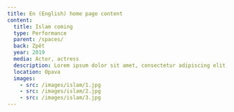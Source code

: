 ```yaml
---
title: En (English) home page content
content:
  title: Islam coming
  type: Performance
  parent: /spaces/
  back: Zpět
  year: 2019
  media: Actor, actress
  description: Lorem ipsum dolor sit amet, consectetur adipiscing elit, sed do eiusmod tempor incididunt ut labore et dolore magna aliqua. 
  location: Opava
  images:
    - src: /images/islam/1.jpg
    - src: /images/islam/2.jpg
    - src: /images/islam/3.jpg
---
```

